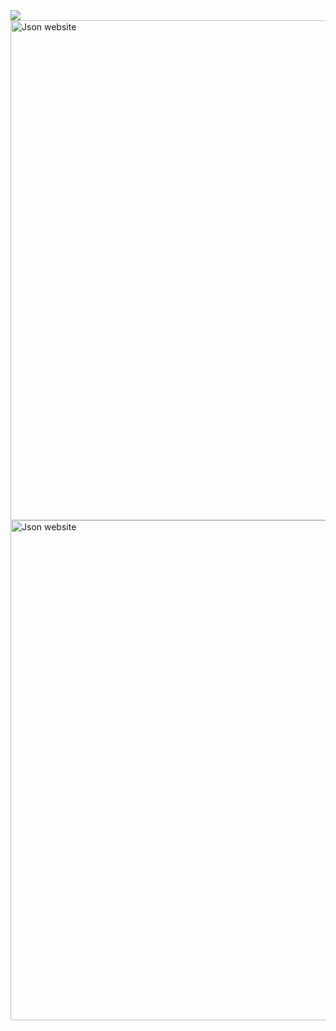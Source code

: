 
<img src="https://github.com/Abdessamad7687/react-json-placeholder-api/blob/main/src/assets/images/jsonwebsite.jpg" >
<br>
<img src="https://github.com/Abdessamad7687/react-json-placeholder-api/blob/main/src/assets/images/demo.jpg" width="800" alt="Json website">

<br>
<img src="https://github.com/Abdessamad7687/react-json-placeholder-api/blob/main/src/assets/images/search-demo.jpg" width="800" alt="Json website">
